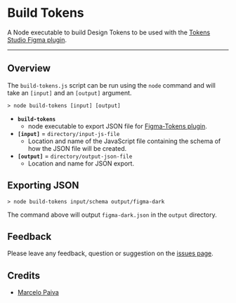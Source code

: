 # Build Tokens

A Node executable to build Design Tokens to be used with the [Tokens Studio Figma plugin](https://tokens.studio/).

---

## Overview

The `build-tokens.js` script can be run using the `node` command and will take an `[input]` and an `[output]` argument.

```
> node build-tokens [input] [output]
```

- **`build-tokens`**
  - node executable to export JSON file for [Figma-Tokens plugin](https://www.figma.com/community/plugin/843461159747178978/Figma-Tokens).
- **`[input]`** = `directory/input-js-file`
  - Location and name of the JavaScript file containing the schema of how the JSON file will be created.
- **`[output]`** = `directory/output-json-file`
  - Location and name for JSON export.

## Exporting JSON

```
> node build-tokens input/schema output/figma-dark
```

The command above will output `figma-dark.json` in the `output` directory.

## Feedback

Please leave any feedback, question or suggestion on the [issues page](https://github.com/mpaiva/design-tokens/issues/new/choose).

## Credits

- [Marcelo Paiva](https://github.com/mpaiva)
